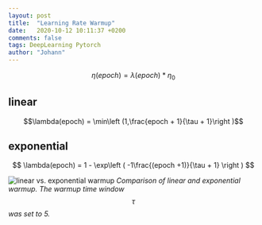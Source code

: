 ```yaml
---
layout: post
title:  "Learning Rate Warmup"
date:   2020-10-12 10:11:37 +0200
comments: false
tags: DeepLearning Pytorch
author: "Johann"
---
```


$$ \eta(epoch) = \lambda(epoch) * \eta_0 $$


## linear

$$\lambda(epoch) = \min\left (1,\frac{epoch + 1}{\tau + 1}\right )$$

## exponential

$$ \lambda(epoch) = 1 - \exp\left ( -1\frac{(epoch +1)}{\tau + 1}  \right ) $$

<!-- ```python
lambdaLinear = lambda epoch: np.minimum(1.0, (epoch + 1) / (TAU + 1))
``` -->


![linear vs. exponential warmup]({{site.baseurl}}/assets/lrw/learningRateWarmup.jpeg)
*Comparison of linear and exponential warmup. The warmup time window $$\tau$$ was set to 5.*